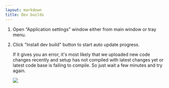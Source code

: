 ```yaml
---
layout: markdown
title: Dev builds
---
```


1. Open "Application settings" window either from main window or tray menu.

2. Click "Install dev build" button to start auto update progress.

    If it gives you an error, it's most likely that we uploaded new code changes recently and setup has not compiled with latest changes yet or latest code base is failing to compile. So just wait a few minutes and try again.

    ![](/img/ScreenshotDevBuilds.png)
